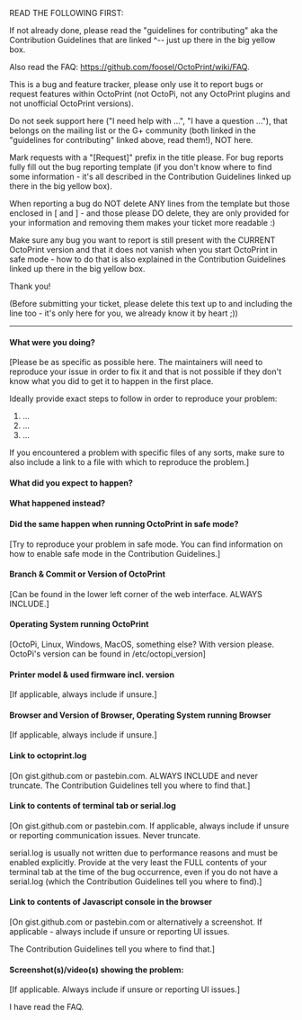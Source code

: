 READ THE FOLLOWING FIRST:

If not already done, please read the "guidelines for contributing"
aka the Contribution Guidelines that are linked ^-- just up there
in the big yellow box.

Also read the FAQ: https://github.com/foosel/OctoPrint/wiki/FAQ.

This is a bug and feature tracker, please only use it to report bugs
or request features within OctoPrint (not OctoPi, not any OctoPrint
plugins and not unofficial OctoPrint versions).

Do not seek support here ("I need help with ...", "I have a
question ..."), that belongs on the mailing list or the G+ community
(both linked in the "guidelines for contributing" linked above, read
them!), NOT here.

Mark requests with a "[Request]" prefix in the title please. For bug
reports fully fill out the bug reporting template (if you don't know
where to find some information - it's all described in the Contribution
Guidelines linked up there in the big yellow box).

When reporting a bug do NOT delete ANY lines from the template but
those enclosed in [ and ] - and those please DO delete, they are
only provided for your information and removing them makes your
ticket more readable :)

Make sure any bug you want to report is still present with the CURRENT
OctoPrint version and that it does not vanish when you start OctoPrint
in safe mode - how to do that is also explained in the Contribution
Guidelines linked up there in the big yellow box.

Thank you!

(Before submitting your ticket, please delete this text up to and
including the line too - it's only here for you, we already know it
by heart ;))

----

#### What were you doing?

[Please be as specific as possible here. The maintainers will need to
reproduce your issue in order to fix it and that is not possible if they
don't know what you did to get it to happen in the first place.

Ideally provide exact steps to follow in order to reproduce your problem:

1. ...
2. ...
3. ...

If you encountered a problem with specific files of any sorts, make sure
to also include a link to a file with which to reproduce the problem.]

#### What did you expect to happen?

#### What happened instead?

#### Did the same happen when running OctoPrint in safe mode?

[Try to reproduce your problem in safe mode. You can find information
on how to enable safe mode in the Contribution Guidelines.]

#### Branch & Commit or Version of OctoPrint

[Can be found in the lower left corner of the web interface. ALWAYS INCLUDE.]

#### Operating System running OctoPrint

[OctoPi, Linux, Windows, MacOS, something else? With version please.
OctoPi's version can be found in /etc/octopi_version]

#### Printer model & used firmware incl. version

[If applicable, always include if unsure.]

#### Browser and Version of Browser, Operating System running Browser

[If applicable, always include if unsure.]

#### Link to octoprint.log

[On gist.github.com or pastebin.com. ALWAYS INCLUDE and never truncate.
The Contribution Guidelines tell you where to find that.]

#### Link to contents of terminal tab or serial.log

[On gist.github.com or pastebin.com. If applicable, always include if unsure or
reporting communication issues. Never truncate.

serial.log is usually not written due to performance reasons and must be
enabled explicitly. Provide at the very least the FULL contents of your
terminal tab at the time of the bug occurrence, even if you do not have
a serial.log (which the Contribution Guidelines tell you where to find).]

#### Link to contents of Javascript console in the browser

[On gist.github.com or pastebin.com or alternatively a screenshot. If applicable -
always include if unsure or reporting UI issues.

The Contribution Guidelines tell you where to find that.]

#### Screenshot(s)/video(s) showing the problem:

[If applicable. Always include if unsure or reporting UI issues.]

I have read the FAQ.

